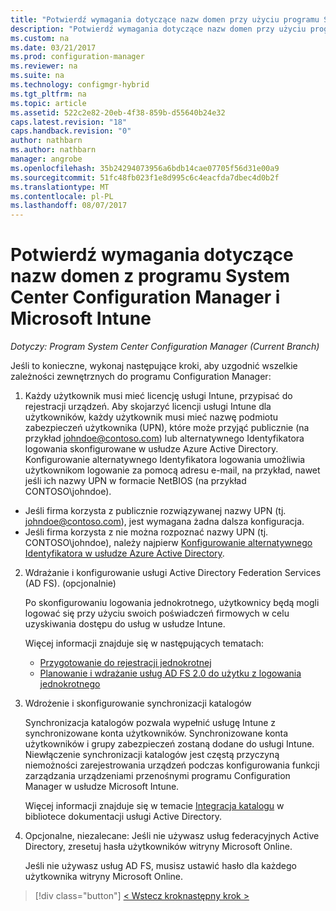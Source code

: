```yaml
---
title: "Potwierdź wymagania dotyczące nazw domen przy użyciu programu System Center Configuration Manager | Dokumentacja firmy Microsoft"
description: "Potwierdź wymagania dotyczące nazw domen przy użyciu programu System Center Configuration Manager."
ms.custom: na
ms.date: 03/21/2017
ms.prod: configuration-manager
ms.reviewer: na
ms.suite: na
ms.technology: configmgr-hybrid
ms.tgt_pltfrm: na
ms.topic: article
ms.assetid: 522c2e82-20eb-4f38-859b-d55640b24e32
caps.latest.revision: "18"
caps.handback.revision: "0"
author: nathbarn
ms.author: nathbarn
manager: angrobe
ms.openlocfilehash: 35b24294073956a6bdb14cae07705f56d31e00a9
ms.sourcegitcommit: 51fc48fb023f1e8d995c6c4eacfda7dbec4d0b2f
ms.translationtype: MT
ms.contentlocale: pl-PL
ms.lasthandoff: 08/07/2017
---
```

# <a name="confirm-domain-name-requirements-with-system-center-configuration-manager-and-microsoft-intune"></a>Potwierdź wymagania dotyczące nazw domen z programu System Center Configuration Manager i Microsoft Intune

*Dotyczy: Program System Center Configuration Manager (Current Branch)*

Jeśli to konieczne, wykonaj następujące kroki, aby uzgodnić wszelkie zależności zewnętrznych do programu Configuration Manager:

1. Każdy użytkownik musi mieć licencję usługi Intune, przypisać do rejestracji urządzeń. Aby skojarzyć licencji usługi Intune dla użytkowników, każdy użytkownik musi mieć nazwę podmiotu zabezpieczeń użytkownika (UPN), które może przyjąć publicznie (na przykład johndoe@contoso.com) lub alternatywnego Identyfikatora logowania skonfigurowane w usłudze Azure Active Directory. Konfigurowanie alternatywnego Identyfikatora logowania umożliwia użytkownikom logowanie za pomocą adresu e-mail, na przykład, nawet jeśli ich nazwy UPN w formacie NetBIOS (na przykład CONTOSO\johndoe).

  - Jeśli firma korzysta z publicznie rozwiązywanej nazwy UPN (tj. johndoe@contoso.com), jest wymagana żadna dalsza konfiguracja.
  - Jeśli firma korzysta z nie można rozpoznać nazwy UPN (tj. CONTOSO\johndoe), należy najpierw [Konfigurowanie alternatywnego Identyfikatora w usłudze Azure Active Directory](https://azure.microsoft.com/documentation/articles/active-directory-aadconnect-get-started-custom/#pages-under-the-section-sync).

2.  Wdrażanie i konfigurowanie usługi Active Directory Federation Services (AD FS). (opcjonalnie)

     Po skonfigurowaniu logowania jednokrotnego, użytkownicy będą mogli logować się przy użyciu swoich poświadczeń firmowych w celu uzyskiwania dostępu do usług w usłudze Intune.

     Więcej informacji znajduje się w następujących tematach:
    -   [Przygotowanie do rejestracji jednokrotnej](http://go.microsoft.com/fwlink/?LinkID=271124)
    -   [Planowanie i wdrażanie usług AD FS 2.0 do użytku z logowania jednokrotnego](http://go.microsoft.com/fwlink/?LinkID=271125)

3.  Wdrożenie i skonfigurowanie synchronizacji katalogów

     Synchronizacja katalogów pozwala wypełnić usługę Intune z synchronizowane konta użytkowników. Synchronizowane konta użytkowników i grupy zabezpieczeń zostaną dodane do usługi Intune. Niewłączenie synchronizacji katalogów jest częstą przyczyną niemożności zarejestrowania urządzeń podczas konfigurowania funkcji zarządzania urządzeniami przenośnymi programu Configuration Manager w usłudze Microsoft Intune.

     Więcej informacji znajduje się w temacie [Integracja katalogu](http://go.microsoft.com/fwlink/?LinkID=271120) w bibliotece dokumentacji usługi Active Directory.

4.  Opcjonalne, niezalecane: Jeśli nie używasz usług federacyjnych Active Directory, zresetuj hasła użytkowników witryny Microsoft Online.

     Jeśli nie używasz usług AD FS, musisz ustawić hasło dla każdego użytkownika witryny Microsoft Online.

> [!div class="button"]
[< Wstecz krok](create-mdm-collection.md)[następny krok >  ](configure-intune-subscription.md)
